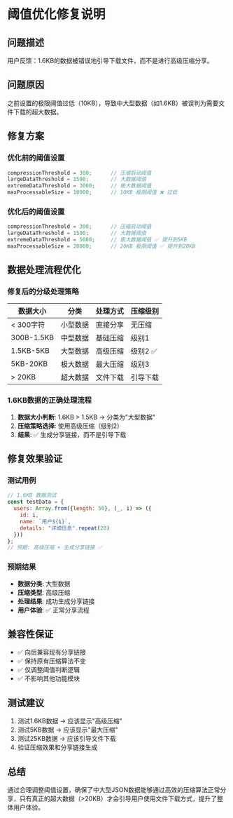 # 阈值优化修复说明

## 问题描述
用户反馈：1.6KB的数据被错误地引导下载文件，而不是进行高级压缩分享。

## 问题原因
之前设置的极限阈值过低（10KB），导致中大型数据（如1.6KB）被误判为需要文件下载的超大数据。

## 修复方案

### 优化前的阈值设置
```javascript
compressionThreshold = 300;      // 压缩启动阈值
largeDataThreshold = 1500;       // 大数据阈值  
extremeDataThreshold = 3000;     // 极大数据阈值
maxProcessableSize = 10000;      // 10KB 极限阈值 ❌ 过低
```

### 优化后的阈值设置
```javascript
compressionThreshold = 300;      // 压缩启动阈值
largeDataThreshold = 1500;       // 大数据阈值  
extremeDataThreshold = 5000;     // 极大数据阈值 ✅ 提升到5KB
maxProcessableSize = 20000;      // 20KB 极限阈值 ✅ 提升到20KB
```

## 数据处理流程优化

### 修复后的分级处理策略
| 数据大小 | 分类 | 处理方式 | 压缩级别 |
|---------|------|---------|---------|
| < 300字符 | 小型数据 | 直接分享 | 无压缩 |
| 300B-1.5KB | 中型数据 | 基础压缩 | 级别1 |
| 1.5KB-5KB | 大型数据 | 高级压缩 | 级别2 ✅ |
| 5KB-20KB | 极大数据 | 最大压缩 | 级别3 |
| > 20KB | 超大数据 | 文件下载 | 引导下载 |

### 1.6KB数据的正确处理流程
1. **数据大小判断**: 1.6KB > 1.5KB → 分类为"大型数据"
2. **压缩策略选择**: 使用高级压缩（级别2）
3. **结果**: ✅ 生成分享链接，而不是引导下载

## 修复效果验证

### 测试用例
```javascript
// 1.6KB 数据测试
const testData = {
  users: Array.from({length: 50}, (_, i) => ({
    id: i,
    name: `用户${i}`,
    details: "详细信息".repeat(20)
  }))
};
// 预期: 高级压缩 + 生成分享链接 ✅
```

### 预期结果
- **数据分类**: 大型数据
- **压缩类型**: 高级压缩
- **处理结果**: 成功生成分享链接
- **用户体验**: ✅ 正常分享流程

## 兼容性保证
- ✅ 向后兼容现有分享链接
- ✅ 保持原有压缩算法不变
- ✅ 仅调整阈值判断逻辑
- ✅ 不影响其他功能模块

## 测试建议
1. 测试1.6KB数据 → 应该显示"高级压缩"
2. 测试5KB数据 → 应该显示"最大压缩"  
3. 测试25KB数据 → 应该引导文件下载
4. 验证压缩效果和分享链接生成

## 总结
通过合理调整阈值设置，确保了中大型JSON数据能够通过高效的压缩算法正常分享，只有真正的超大数据（>20KB）才会引导用户使用文件下载方式，提升了整体用户体验。